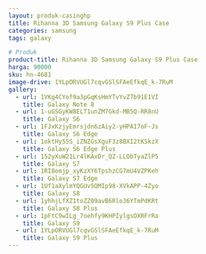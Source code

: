 ```yaml
---
layout: produk-casinghp
title: Rihanna 3D Samsung Galaxy S9 Plus Case
categories: samsung
tags: galaxy

# Produk
product-title: Rihanna 3D Samsung Galaxy S9 Plus Case
harga: 90000
sku: hn-4681
image-drive: 1YLpORVUGl7cqvGSlSFAeEfkqE_k-7RuM
gallery:
  - url: 1VKg4CYof9a3pGqKsHmYTvYvZ7b91E1VI
    title: Galaxy Note 8
  - url: 1-uGSGyKW8ELT1unZM7Gkd-MB5Q-RR8nU
    title: Galaxy S6
  - url: 1FJxKzjyEmrsjdn6zAiy2-yHPA17oF-Js
    title: Galaxy S6 Edge
  - url: 1oktHy55S_iZNZGsXguF3z8BXI2tKSkzX
    title: Galaxy S6 Edge Plus
  - url: 152yXuW21Lr4lKAxDr_QZ-LLObTyaZlP5
    title: Galaxy S7
  - url: 1RI8emjp_xyKzXY6TpshzCG7mU4VZPKeh
    title: Galaxy S7 Edge
  - url: 1Uf1aXylmYQGUv5QMIp98-XVkAPP-4Zyo
    title: Galaxy S8
  - url: 1yhhjLfXZ1toZZ09avB6Rlo36YTmPdKRt
    title: Galaxy S8 Plus
  - url: 1pFtC9wILg_7oehfy9KHPIylgsOXRFrRa
    title: Galaxy S9
  - url: 1YLpORVUGl7cqvGSlSFAeEfkqE_k-7RuM
    title: Galaxy S9 Plus
---
```

